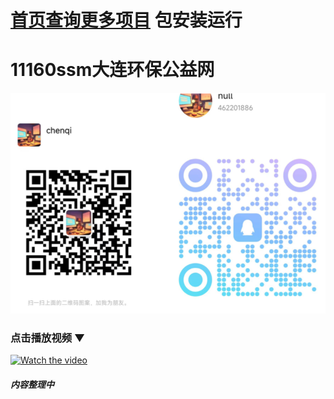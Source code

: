 # [首页查询更多项目](https://github.com/GraduationProject-ssm) 包安装运行


# 11160ssm大连环保公益网

![picture](https://raw.githubusercontent.com/GraduationProject-springboot/.github/main/img/wx.png)

### 点击播放视频 ▼
[![Watch the video](https://i.sstatic.net/Vp2cE.png)](https://www.bilibili.com/video/BV1Kp48e9EtU?p=50)


#####   内容整理中  











